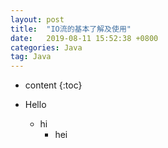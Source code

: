 ```yaml
---
layout: post
title:  "IO流的基本了解及使用"
date:   2019-08-11 15:52:38 +0800
categories: Java
tag: Java
---
```


* content
{:toc}

* Hello
  * hi
    * hei
